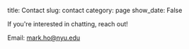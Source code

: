 title: Contact
slug: contact
category: page
show_date: False

If you're interested in chatting, reach out!

Email: [mark.ho@nyu.edu](mailto:mark.ho@nyu.edu)
